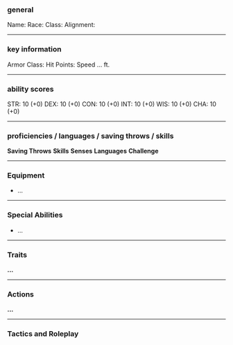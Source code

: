 ### general

Name:
Race: 
Class: 
Alignment: 

---
### key information

Armor Class: 
Hit Points: 
Speed ... ft.

---
### ability scores

STR: 10 (+0) 
DEX: 10 (+0)
CON: 10 (+0)
INT: 10 (+0)
WIS: 10 (+0)
CHA: 10 (+0)

---
### proficiencies / languages / saving throws / skills

**Saving Throws**
**Skills** 
**Senses**
**Languages** 
**Challenge**

---
### Equipment

- ...

---
### Special Abilities

- ...

---
### Traits

**...**

---
### Actions

**...**

---
### Tactics and Roleplay